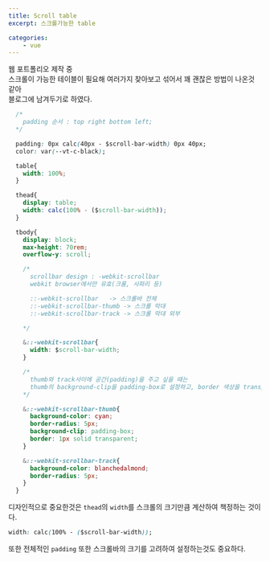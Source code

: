 ```yaml
---
title: Scroll table
excerpt: 스크롤가능한 table

categories:
    - vue
---
```


웹 포트폴리오 제작 중  
스크롤이 가능한 테이블이 필요해 여러가지 찾아보고 섞어서 꽤 괜찮은 방법이 나온것 같아  
블로그에 남겨두기로 하였다.

```css
  /*
    padding 순서 : top right bottom left;
  */

  padding: 0px calc(40px - $scroll-bar-width) 0px 40px;
  color: var(--vt-c-black);

  table{
    width: 100%;
  }

  thead{
    display: table;
    width: calc(100% - ($scroll-bar-width));
  }

  tbody{
    display: block;
    max-height: 70rem;
    overflow-y: scroll;

    /*
      scrollbar design : -webkit-scrollbar
      webkit browser에서만 유효(크롬, 사파리 등)

      ::-webkit-scrollbar	-> 스크롤바 전체
      ::-webkit-scrollbar-thumb	-> 스크롤 막대
      ::-webkit-scrollbar-track	-> 스크롤 막대 외부

    */

    &::-webkit-scrollbar{
      width: $scroll-bar-width;
    }

    /*
      thumb와 track사이에 공간(padding)을 주고 싶을 때는 
      thumb의 background-clip을 padding-box로 설정하고, border 색상을 transparent(투명)으로 조절
    */

    &::-webkit-scrollbar-thumb{
      background-color: cyan;
      border-radius: 5px;
      background-clip: padding-box;
      border: 1px solid transparent;
    }

    &::-webkit-scrollbar-track{
      background-color: blanchedalmond;
      border-radius: 5px;
    }
  }
```

디자인적으로 중요한것은 ``thead``의 ``width``를 스크롤의 크기만큼 계산하여 책정하는 것이다.

```css
width: calc(100% - ($scroll-bar-width));
```

또한 전체적인 ``padding`` 또한 스크롤바의 크기를 고려하여 설정하는것도 중요하다.